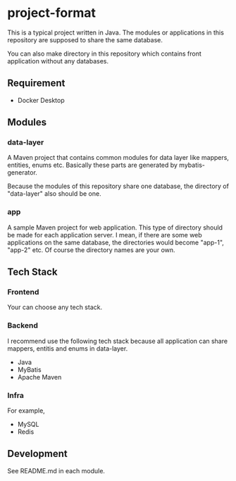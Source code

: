 # project-format
This is a typical project written in Java.
The modules or applications in this repository are supposed to share the same database.

You can also make directory in this repository which contains front application without any databases.

## Requirement
- Docker Desktop

## Modules
### data-layer
A Maven project that contains common modules for data layer like mappers, entities, enums etc.
Basically these parts are generated by mybatis-generator.

Because the modules of this repository share one database, the directory of "data-layer" also should be one.

### app
A sample Maven project for web application.
This type of directory should be made for each application server.
I mean, if there are some web applications on the same database, the directories would become "app-1", "app-2" etc.
Of course the directory names are your own.


## Tech Stack
### Frontend
Your can choose any tech stack.

### Backend
I recommend use the following tech stack because all application can share mappers, entitis and enums in data-layer.
- Java
- MyBatis
- Apache Maven

### Infra
For example,
- MySQL
- Redis

## Development
See README.md in each module.